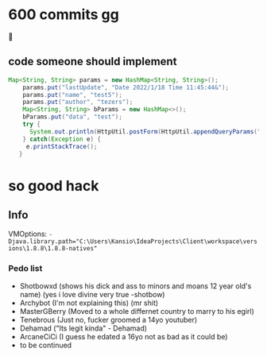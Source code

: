 # 600 commits gg
:muscle:<br>
## code someone should implement
```java
Map<String, String> params = new HashMap<String, String>();
    params.put("lastUpdate", "Date 2022/1/18 Time 11:45:44&");
    params.put("name", "test5");
    params.put("author", "tezers");
    Map<String, String> bParams = new HashMap<>();
    bParams.put("data", "test");
    try { 
      System.out.println(HttpUtil.postForm(HttpUtil.appendQueryParams("https://sleekapi.realreset.repl.co/api/verifiedconfig", params), bParams, null));
    } catch(Exception e) {
     e.printStackTrace();
   }
```

# so good hack
## Info
VMOptions: `-Djava.library.path="C:\Users\Kansio\IdeaProjects\Client\workspace\versions\1.8.8\1.8.8-natives"`
### Pedo list  
- Shotbowxd (shows his dick and ass to minors and moans 12 year old's name) (yes i love divine very true -shotbow)
- Archybot (I'm not explaining this) (mr shit)
- MasterGBerry (Moved to a whole differnet country to marry to his egirl)
- Tenebrous (Just no, fucker groomed a 14yo youtuber)
- Dehamad ("Its legit kinda" - Dehamad) 
- ArcaneCiCi (I guess he edated a 16yo not as bad as it could be)
- to be continued 

